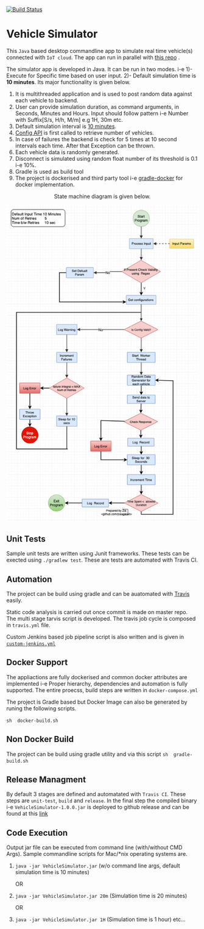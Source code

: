    [![Build Status](https://travis-ci.org/ziaagikian/Vehicle-Simulator.svg?branch=master)](https://travis-ci.org/ziaagikian/Vehicle-Simulator)

# Vehicle Simulator

This `Java` based desktop commandline app to simulate real time vehicle(s) connected with `IoT cloud`. The app can run  in parallel with [this  repo](https://github.com/ziaagikian/ConnectedVehicles) . 

The  simulator app is developed  in Java. It  can be  run in two modes. i-e 1)- Execute for Specific time based on user input. 2)- Default simulation time is **10 minutes**. Its major functionality is given below. 

1. It is multithreaded application and is used to post random data against each vehicle to backend.
2. User can provide simulation duration, as  command  arguments, in Seconds, Minutes and Hours. Input should follow pattern i-e Number with Suffix[S/s, H/h, M/m] e.g 1H, 30m etc.
3. Default simulation interval is  [10 minutes](src/main/java/com/swedq/challenge/vehicle/simulator/utils/Constants.java).
4. [Config API](http://localhost:8080/api/vehicles/v1/ping) is first called to retrieve number of vehicles. 
5. In case of  failures  the  backend is check for 5 times at 10 second  intervals each time. After that Exception can be thrown.
6. Each vehicle data is randomly generated.
7. Disconnect is  simulated using random float  number of its threshold is 0.1 i-e 10%.
8. Gradle is used as build tool 
9. The project is dockerised  and third party tool i-e [gradle-docker](https://github.com/bmuschko/gradle-docker-plugin) for docker implementation.

<p align="center">State  machine diagram is given below. </p>

![State Machine](architectural_notes/Vehicle&#32;Simlutor.png)

## Unit Tests
Sample unit tests are written  using Junit frameworks. These tests can be exected using `./gradlew test`. These are tests are automated with Travis CI.

## Automation
The project can be build using gradle and can be auatomated with [Travis](https://travis-ci.org/ziaagikian) easily. 
 
Static code analysis is carried out  once commit is made on master repo. 
The multi stage  tarvis script  is developed. The travis job cycle is composed in `travis.yml` file.

Custom Jenkins based job  pipeline script is  also written and is given in [`custom-jenkins.yml`](custom-jenkins.yml) 

## Docker  Support
The appliactions are fully dockerised and common docker attributes are implemented i-e Proper  hierarchy, dependencies and  automation is fully supported. The entire proecss, build steps are written in `docker-compose.yml`

The project is  Gradle based but Docker Image can also be generated by runing the following scripts.

`sh  docker-build.sh`

## Non Docker Build
The project can be build using gradle utility and via this script `sh  gradle-build.sh` 

## Release Managment

By default 3 stages are defined and automatated with `Travis CI`. These steps are `unit-test`, `build` and `release`. In the final step the compiled binary i-e `VehicleSimulator-1.0.0.jar` is deployed to github release and can be found at  this [link]()

## Code  Execution
Output jar file can be executed from command line (with/without CMD Args). Sample commandline scripts for Mac/*nix operating systems are.
1. `java -jar VehicleSimulator.jar` (w/o command line args, default simulation time is  10 minutes)
    
    OR
2. `java -jar VehicleSimulator.jar 20m` (Simulation time is 20 minutes)  
  
   OR
3. `java -jar VehicleSimulator.jar 1H` (Simulation time is 1 hour)  etc...
